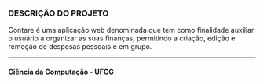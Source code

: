 
### DESCRIÇÃO DO PROJETO
Contare é uma aplicação web denominada que tem como finalidade auxiliar o usuário a organizar as suas finanças, permitindo a criação, edição e remoção de despesas pessoais e em grupo.

--------------------------------------------------------------------------------------
#### Ciência da Computação - UFCG
